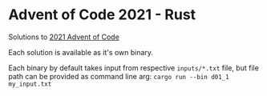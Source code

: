 # Advent of Code 2021 - Rust

Solutions to [2021 Advent of Code](https://adventofcode.com/2021)

Each solution is available as it's own binary.

Each binary by default takes input from respective `inputs/*.txt` file, but file path can be provided as command line
arg:
`cargo run --bin d01_1 my_input.txt`